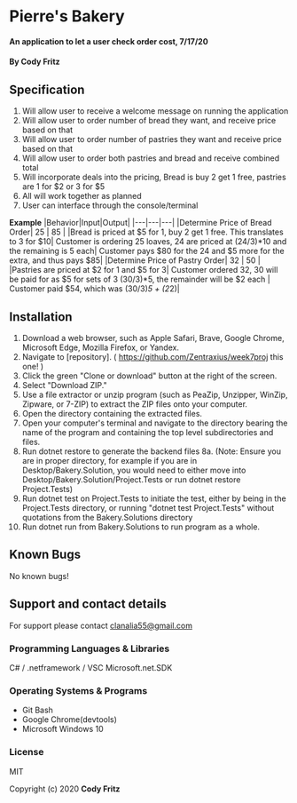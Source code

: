 # Pierre's Bakery

#### An application to let a user check order cost, 7/17/20

#### By Cody Fritz

## Specification

1. Will allow user to receive a welcome message on running the application
2. Will allow user to order number of bread they want, and receive price based on that
3. Will allow user to order number of pastries they want and receive price based on that
4. Will allow user to order both pastries and bread and receive combined total
5. Will incorporate deals into the pricing, Bread is buy 2 get 1 free, pastries are 1 for $2 or 3 for $5
6. All will work together as planned
7. User can interface through the console/terminal

**Example**
|Behavior|Input|Output|
|---|---|---|
|Determine Price of Bread Order| 25 | 85 |
|Bread is priced at $5 for 1, buy 2  get 1 free. This translates to 3 for $10| Customer is ordering 25 loaves, 24 are priced at (24/3)*10 and the remaining is 5 each| Customer pays $80 for the 24 and $5 more for the extra, and thus pays $85|
|Determine Price of Pastry Order| 32 | 50 |
|Pastries are priced at $2 for 1 and $5 for 3| Customer ordered 32, 30 will be paid for as $5 for sets of 3 (30/3)*5, the remainder will be $2 each | Customer paid $54, which was (30/3)*5 + (2*2)|

## Installation

1.  Download a web browser, such as Apple Safari, Brave, Google Chrome, Microsoft Edge, Mozilla Firefox, or Yandex.
2.  Navigate to [repository]. ( https://github.com/Zentraxius/week7proj this one! )
3.  Click the green "Clone or download" button at the right of the screen.
4.  Select "Download ZIP."
5.  Use a file extractor or unzip program (such as PeaZip, Unzipper, WinZip, Zipware, or 7-ZIP) to extract the ZIP files onto your computer.
6.  Open the directory containing the extracted files.
7.  Open your computer's terminal and navigate to the directory bearing the name of the program and containing the top level subdirectories and files.
8.  Run dotnet restore to generate the backend files
    8a. (Note: Ensure you are in proper directory, for example if you are in Desktop/Bakery.Solution, you would need to either move into Desktop/Bakery.Solution/Project.Tests or run dotnet restore Project.Tests)
9.  Run dotnet test on Project.Tests to initiate the test, either by being in the Project.Tests directory, or running "dotnet test Project.Tests" without quotations from the Bakery.Solutions directory
10. Run dotnet run from Bakery.Solutions to run program as a whole.

## Known Bugs

No known bugs!

## Support and contact details

For support please contact clanalia55@gmail.com

### Programming Languages & Libraries

C# / .netframework / VSC
Microsoft.net.SDK

### Operating Systems & Programs

- Git Bash
- Google Chrome(devtools)
- Microsoft Windows 10

### License

MIT

Copyright (c) 2020 **Cody Fritz**
